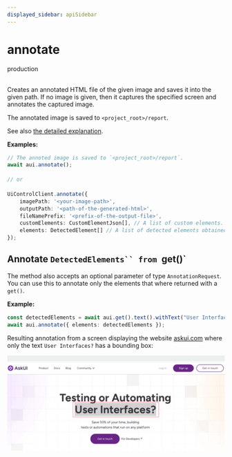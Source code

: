```yaml
---
displayed_sidebar: apiSidebar
---
```

# annotate
<span class="theme-doc-version-badge badge badge--success">production</span><br/><br/>


Creates an annotated HTML file of the given image and saves it into the given path. If no image is given, then it captures the specified screen and annotates the captured image.

The annotated image is saved to `<project_root>/report`.

See also [the detailed explanation](../../general/03-Element%20Selection/annotations-and-screenshots.md#static-annotation).

**Examples:**
```typescript 
// The annoted image is saved to `<project_root>/report`.
await aui.annotate();

// or

UiControlClient.annotate({
    imagePath: '<your-image-path>',
    outputPath: '<path-of-the-generated-html>',
    fileNamePrefix: '<prefix-of-the-output-file>',
    customElements: CustomElementJson[], // A list of custom elements. The AI model will use them to detect elements similar to them.
    elements: DetectedElement[] // A list of detected elements obtained with get()
});
```

## Annotate `DetectedElements`` from `get()`
The method also accepts an optional parameter of type `AnnotationRequest`. You can use this to annotate only the elements that where returned with a `get()`.

**Example:**
```typescript
const detectedElements = await aui.get().text().withText("User Interfaces?", 92).exec();
await aui.annotate({ elements: detectedElements });
```

Resulting annotation from a screen displaying the website [askui.com](https://www.askui.com/) where only the text `User Interfaces?` has a bounding box:

![Screenshot of askui.com website with a bounding box around the detected element User Interfaces?](annotate_with_detected_elements.png)

